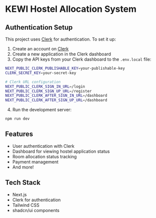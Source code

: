 # KEWI Hostel Allocation System

## Authentication Setup

This project uses [Clerk](https://clerk.dev/) for authentication. To set it up:

1. Create an account on [Clerk](https://clerk.dev/)
2. Create a new application in the Clerk dashboard
3. Copy the API keys from your Clerk dashboard to the `.env.local` file:

```bash
NEXT_PUBLIC_CLERK_PUBLISHABLE_KEY=your-publishable-key
CLERK_SECRET_KEY=your-secret-key

# Clerk URL configuration 
NEXT_PUBLIC_CLERK_SIGN_IN_URL=/login
NEXT_PUBLIC_CLERK_SIGN_UP_URL=/register
NEXT_PUBLIC_CLERK_AFTER_SIGN_IN_URL=/dashboard
NEXT_PUBLIC_CLERK_AFTER_SIGN_UP_URL=/dashboard
```

4. Run the development server:

```bash
npm run dev
```

## Features

- User authentication with Clerk
- Dashboard for viewing hostel application status
- Room allocation status tracking
- Payment management
- And more!

## Tech Stack

- Next.js
- Clerk for authentication
- Tailwind CSS
- shadcn/ui components 